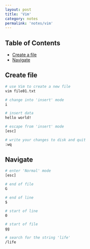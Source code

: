 ```yaml
---
layout: post
title: 'Vim'
category: notes
permalink: 'notes/vim'
---
```


## Table of Contents
* [Create a file](#create-a-file)
* [Navigate](#navigate)

## Create file
```bash
# use Vim to create a new file
vim file01.txt

# change into 'insert' mode
i

# insert data
hello world!

# escape from 'insert' mode
[esc]

# write your changes to disk and quit
:wq
```

## Navigate
```bash
# enter 'Normal' mode
[esc]

# end of file
G

# end of line
$

# start of line
0

# start of file
gg

# search for the string 'life'
/life
```
